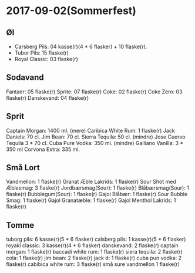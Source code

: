 # 2017-09-02(Sommerfest)
## Øl
- Carsberg Pils:              04 kasse(r)(4 * 6 flasker) + 10 flaske(r).
- Tubor Pils:                 15 flaske(r)
- Royal Classic:              03 flaske(r)

## Sodavand
Fantaer:                      05 flaske(r)
Sprite:                       07 flaske(r)
Coke:                         02 flaske(r)
Coke Zero:                    03 flaske(r)
Danskevand:                   04 flaske(r)

## Sprit
Captain Morgan:               1400 ml. (mere)
Caribica White Rum:           1 flaske(r)
Jack Daniels:                 70 cl.
Jim Bean:                     70 cl.
Sierra Tequila:               50 cl. (mindre)
Jose Cuervo Tequila           3 * 70 cl.
Cuba Pure Vodka:              350 ml. (mindre)
Galliano Vanilla:             3 * 350 ml
Corvona Extra:                335 ml.

## Små Lort
Vandmellon:                   1 flaske(r)
Granat Æble Lakrids:          1 flaske(r)
Sour Shot med Æblesmag:       3 flaske(r)
Jordbærsmag(Sour):            1 flaske(r)
Blåbærsmag(Sour):             1 flaske(r)
Bubblegum(Sour):              1 flaske(r)
Gajol Blåbær:                 1 flaske(r)
Sour Bubble Smag:             1 flaske(r)
Gajol Granatæble:             1 flaske(r)
Gajol Menthol Lakrids:        1 flaske(r)

## Tomme
tuborg pils:                  6 kasse(r)(5 * 6 flasker)
calsberg pils:                1 kasse(r)(5 * 6 flasker)
royakl classic:               3 kasse(r)(4 * 6 flasker)
danskevand:                   2 flaske(r)
captain morgan:               1 flaske(r)
baccadi white rum:            1 flaske(r)
siera tequila:                2 flaske(r)
cola:                         1 flaske(r)
jim bean:                     2 flaske(r)
jack d:                       1 flaske(r)
cuba pun vodka:               2 flaske(r)
cabibica white rum:           3 flaske(r)
små sure vandmellon           1 flaske(r)
